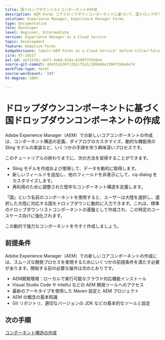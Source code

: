 ```yaml
---
title: 国ドロップダウンリストコンポーネントの作成
description: AEM Forms コアドロップダウンコンポーネントに基づいて、国ドロップダウンリストコンポーネントを作成します。
solution: Experience Manager, Experience Manager Forms
type: Documentation
role: Developer
level: Beginner, Intermediate
version: Experience Manager as a Cloud Service
topic: Development
feature: Adaptive Forms
badgeVersions: label="AEM Forms as a Cloud Service" before-title="false"
jira: KT-16517
exl-id: aef151bc-daf1-4abd-914a-6299f3fb58e4
source-git-commit: 48433a5367c281cf5a1c106b08a1306f1b0e8ef4
workflow-type: tm+mt
source-wordcount: '245'
ht-degree: 100%

---
```


# ドロップダウンコンポーネントに基づく国ドロップダウンコンポーネントの作成

Adobe Experience Manager（AEM）での新しいコアコンポーネントの作成は、コンポーネント構造の定義、ダイアログのカスタマイズ、動的な機能用の Sling モデルの実装など、いくつかの手順を伴う興味深いプロセスです。

このチュートリアルの終わりまでに、次の方法を習得することができます。

* Sling モデルを作成および使用して、データを動的に取得します。
* 新しいフィールドを追加し、他のフィールドを非表示にして、cq-dialog をカスタマイズします。
* 再利用のために調整された堅牢なコンポーネント構造を定義します。

「国」という名前のコンポーネントを使用すると、ユーザーは大陸を選択し、選択した大陸に対応する国をドロップダウンに動的に入力できます。これは、標準のドロップダウンリストコンポーネントの基盤として作成され、この特定のユースケース向けに強化されます。

この動的で強力なコンポーネントを今すぐ作成しましょう。

## 前提条件

Adobe Experience Manager（AEM）での新しいコアコンポーネントの作成には、スムーズな開発プロセスを実現するためにいくつかの前提条件を満たす必要があります。開始する前の必要な操作は次のとおりです。

* AEM開発環境：ローカルで実行可能なクラウド対応機能インストール
* Visual Studio Code や IntelliJ などの AEM 開発ツールへのアクセス
* 最新のアーキタイプを使用した Maven 設定と AEM プロジェクト
* AEM の概念の基本知識
* Git リポジトリ、適切なバージョンの JDK などの基本的なツールと設定


## 次の手順

[コンポーネント構造の作成](./component.md)
